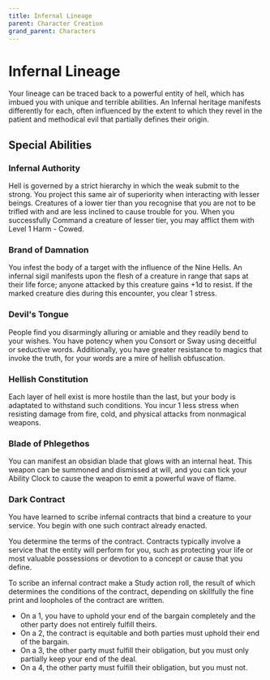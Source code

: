 ```yaml
---
title: Infernal Lineage
parent: Character Creation
grand_parent: Characters
---
```


# Infernal Lineage
Your lineage can be traced back to a powerful entity of hell, which has imbued you with unique and terrible abilities. An Infernal heritage manifests differently for each, often influenced by the extent to which they revel in the patient and methodical evil that partially defines their origin.

## Special Abilities

### Infernal Authority
Hell is governed by a strict hierarchy in which the weak submit to the strong. You project this same air of superiority when interacting with lesser beings. Creatures of a lower tier than you recognise that you are not to be trifled with and are less inclined to cause trouble for you. When you successfully Command a creature of lesser tier, you may afflict them with Level 1 Harm - Cowed.

### Brand of Damnation
You infest the body of a target with the influence of the Nine Hells. An infernal sigil manifests upon the flesh of a creature in range that saps at their life force; anyone attacked by this creature gains +1d to resist. If the marked creature dies during this encounter, you clear 1 stress.

### Devil's Tongue
People find you disarmingly alluring or amiable and they readily bend to your wishes. You have potency when you Consort or Sway using deceitful or seductive words. Additionally, you have greater resistance to magics that invoke the truth, for your words are a mire of hellish obfuscation.

### Hellish Constitution
Each layer of hell exist is more hostile than the last, but your body is adaptated to withstand such conditions. You incur 1 less stress when resisting damage from fire, cold, and physical attacks from nonmagical weapons.

### Blade of Phlegethos
You can manifest an obsidian blade that glows with an internal heat. This weapon can be summoned and dismissed at will, and you can tick your Ability Clock to cause the weapon to emit a powerful wave of flame.

### Dark Contract
You have learned to scribe infernal contracts that bind a creature to your service. You begin with one such contract already enacted.

You determine the terms of the contract. Contracts typically involve a service that the entity will perform for you, such as protecting your life or most valuable possessions or devotion to a concept or cause that you define.

To scribe an infernal contract make a Study action roll, the result of which determines the conditions of the contract, depending on skillfully the fine print and loopholes of the contract are written.
* On a 1, you have to uphold your end of the bargain completely and the other party does not entirely fulfill theirs.
* On a 2, the contract is equitable and both parties must uphold their end of the bargain.
* On a 3, the other party must fulfill their obligation, but you must only partially keep your end of the deal.
* On a 4, the other party must fulfill their obligation, but you must not.
